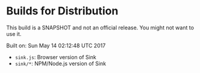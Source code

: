 # Builds for Distribution

This build is a SNAPSHOT and not an official release.  You might not want to use it.

Built on: Sun May 14 02:12:48 UTC 2017

* `sink.js`: Browser version of Sink
* `sink/*`: NPM/Node.js version of Sink
